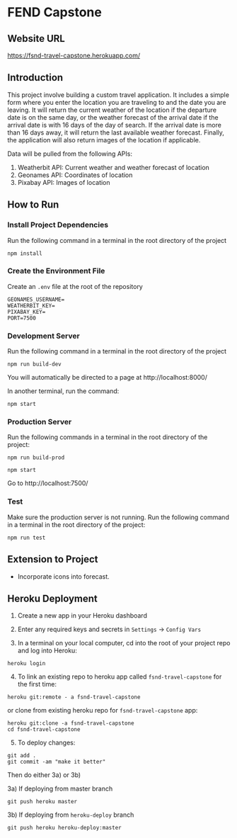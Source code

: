 # FEND Capstone

## Website URL

https://fsnd-travel-capstone.herokuapp.com/

## Introduction

This project involve building a custom travel application. It includes a simple form where
 you enter the location you are traveling to and the date you are leaving. It will return 
the current weather of the location if the departure date is on the same day, or the weather 
forecast of the arrival date if the arrival date is with 16 days of the day of search. If the 
arrival date is more than 16 days away, it will return the last available weather forecast. 
Finally, the application will also return images of the location if applicable.

Data will be pulled from the following APIs:
1. Weatherbit API: Current weather and weather forecast of location
2. Geonames API: Coordinates of location
3. Pixabay API: Images of location

## How to Run

### Install Project Dependencies

Run the following command in a terminal in the root directory of the project

```
npm install
```

### Create the Environment File

Create an `.env` file at the root of the repository

```
GEONAMES_USERNAME=
WEATHERBIT_KEY=
PIXABAY_KEY=
PORT=7500
```

### Development Server

Run the following command in a terminal in the root directory of the project

```
npm run build-dev
```

You will automatically be directed to a page at http://localhost:8000/

In another terminal, run the command:

```
npm start
```

### Production Server

Run the following commands in a terminal in the root directory of the project:

```
npm run build-prod
```

```
npm start
```

Go to http://localhost:7500/

### Test

Make sure the production server is not running. Run the following command in a terminal in the root directory of the project:

```
npm run test
```

## Extension to Project

* Incorporate icons into forecast.

## Heroku Deployment

1. Create a new app in your Heroku dashboard

2. Enter any required keys and secrets in `Settings` -> `Config Vars`

3. In a terminal on your local computer, cd into the root of your project repo and log into Heroku:

```
heroku login
```

4. To link an existing repo to heroku app called `fsnd-travel-capstone` for the first time:

```
heroku git:remote - a fsnd-travel-capstone
```

or clone from existing heroku repo for `fsnd-travel-capstone` app:

```
heroku git:clone -a fsnd-travel-capstone
cd fsnd-travel-capstone
```

5. To deploy changes:

```
git add .
git commit -am "make it better"
```

Then do either 3a) or 3b)

3a) If deploying from master branch

```
git push heroku master
```

3b) If deploying from `heroku-deploy` branch

```
git push heroku heroku-deploy:master
```